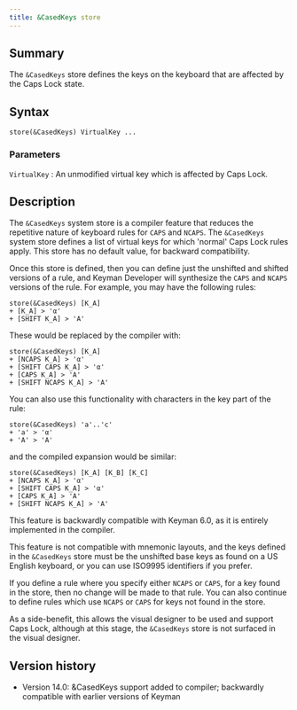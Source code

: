 ```yaml
---
title: &CasedKeys store
---
```


## Summary

The `&CasedKeys` store defines the keys on the keyboard that are affected by the Caps Lock state.

## Syntax

```keyman
store(&CasedKeys) VirtualKey ...
```

### Parameters

`VirtualKey`
: An unmodified virtual key which is affected by Caps Lock.

## Description

The `&CasedKeys` system store is a compiler feature that reduces the repetitive nature of keyboard rules for `CAPS` and `NCAPS`. The `&CasedKeys` system store defines a list of virtual keys for which 'normal' Caps Lock rules apply. This store has no default value, for backward compatibility.

Once this store is defined, then you can define just the unshifted and shifted versions of a rule, and Keyman Developer will synthesize the `CAPS` and `NCAPS` versions of the rule. For example, you may have the following rules:

```keyman
store(&CasedKeys) [K_A]
+ [K_A] > 'α'
+ [SHIFT K_A] > 'Α'
```

These would be replaced by the compiler with:

```keyman
store(&CasedKeys) [K_A]
+ [NCAPS K_A] > 'α'
+ [SHIFT CAPS K_A] > 'α'
+ [CAPS K_A] > 'Α'
+ [SHIFT NCAPS K_A] > 'Α'
```

You can also use this functionality with characters in the key part of the rule:

```keyman
store(&CasedKeys) 'a'..'c'
+ 'a' > 'α'
+ 'A' > 'Α'
```

and the compiled expansion would be similar:

```keyman
store(&CasedKeys) [K_A] [K_B] [K_C]
+ [NCAPS K_A] > 'α'
+ [SHIFT CAPS K_A] > 'α'
+ [CAPS K_A] > 'Α'
+ [SHIFT NCAPS K_A] > 'Α'
```

This feature is backwardly compatible with Keyman 6.0, as it is entirely implemented in the compiler.

This feature is not compatible with mnemonic layouts, and the keys defined in the `&CasedKeys` store must be the unshifted base keys as found on a US English keyboard, or you can use ISO9995 identifiers if you prefer.

If you define a rule where you specify either `NCAPS` or `CAPS`, for a key found in the store, then no change will be made to that rule. You can also continue to define rules which use `NCAPS` or `CAPS` for keys not found in the store.

As a side-benefit, this allows the visual designer to be used and support Caps Lock, although at this stage, the `&CasedKeys` store is not surfaced in the visual designer.

## Version history

* Version 14.0: &CasedKeys support added to compiler; backwardly compatible with earlier versions of Keyman
